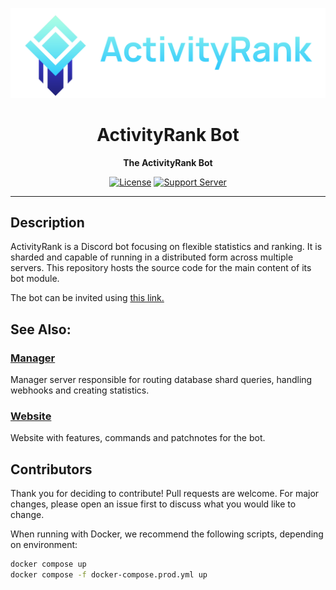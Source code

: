 <div align="center">

![ActivityRank Wordmark](https://raw.githubusercontent.com/activityrankbot/assets/main/banners/wordmark.png)

# ActivityRank Bot

**The ActivityRank Bot**

<!-- [![Latest Release](https://img.shields.io/github/v/release/Rapha01/activityRank-bot?style=for-the-badge)](https://github.com/Rapha01/activityRank-bot/releases) -->

[![License](https://img.shields.io/github/license/Rapha01/activityRank-bot?style=for-the-badge)](https://github.com/Rapha01/activityRank-bot/blob/main/LICENSE.txt)
[![Support Server](https://img.shields.io/discord/534598374985302027?style=for-the-badge&logo=discord&label=support%20server&link=https%3A%2F%2Factivityrank.me/support)](https://activityrank.me/support)

</div>

---

## Description

ActivityRank is a Discord bot focusing on flexible statistics and ranking.
It is sharded and capable of running in a distributed form across multiple servers.
This repository hosts the source code for the main content of its bot module.

The bot can be invited using [this link.](https://activityrank.me/invite)

## See Also:

### [Manager](https://github.com/Linck01/activityRankManager)

Manager server responsible for routing database shard queries, handling webhooks and creating statistics.

### [Website](https://github.com/activityrankbot/website)

Website with features, commands and patchnotes for the bot.

## Contributors
<!-- TODO: improve -->
Thank you for deciding to contribute! Pull requests are welcome.
For major changes, please open an issue first to discuss what you would like to change.

When running with Docker, we recommend the following scripts, depending on environment:

```bash
docker compose up
docker compose -f docker-compose.prod.yml up
```
